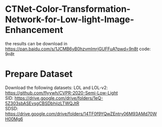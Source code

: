 # CTNet-Color-Transformation-Network-for-Low-light-Image-Enhancement

the results can be download in 
https://pan.baidu.com/s/1JCMB6yB0hzvmlmrjGUFFuA?pwd=9n8t
code: 9n8t 

# Prepare Dataset
Download the following datasets:
LOL and LOL-v2: https://github.com/flyywh/CVPR-2020-Semi-Low-Light  
SID: https://drive.google.com/drive/folders/1eQ-5Z303sbASEvsgCBSDbhijzLTWQJtR  
SDSD: https://drive.google.com/drive/folders/14TF0f9YQwZEntry06M93AMd70WH00Mg6

